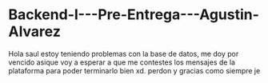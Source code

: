 # Backend-I---Pre-Entrega---Agustin-Alvarez
Hola saul estoy teniendo problemas con la base de datos, me doy por vencido asique voy a esperar a que me contestes los mensajes de la plataforma para poder terminarlo bien xd. perdon y gracias como siempre je
